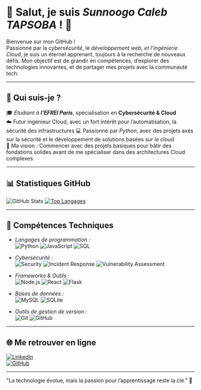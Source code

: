 # 👋 Salut, je suis *Sunnoogo Caleb TAPSOBA* ! 🚀  

Bienvenue sur mon GitHub !  
Passionné par la *cybersécurité*, le *développement web, et l’ingénierie Cloud*, je suis un éternel apprenant, toujours à la recherche de nouveaux défis. Mon objectif est de grandir en compétences, d’explorer des technologies innovantes, et de partager mes projets avec la communauté tech.  

---

## 📍 Qui suis-je ?  

🎓 *Étudiant à **l'EFREI Paris***, spécialisation en **Cybersécurité & Cloud**  
☁️ Futur ingénieur Cloud, avec un fort intérêt pour l’automatisation, la sécurité des infrastructures 
💻 Passionné par *Python*, avec des projets axés sur la sécurité et le développement de solutions basées sur le cloud  
🚀 Ma vision : Commencer avec des projets basiques pour bâtir des fondations solides avant de me spécialiser dans des architectures Cloud complexes  

---

## 📊 Statistiques GitHub  

![GitHub Stats](https://github-readme-stats.vercel.app/api?username=Sunnoogo77&show_icons=true&theme=radical)  [![Top Langages](https://github-readme-stats.vercel.app/api/top-langs/?username=Sunnoogo77&layout=compact&theme=radical)](https://github.com/Sunnoogo77)  

---

## 🚀 Compétences Techniques  

- *Langages de programmation :*  
  ![Python](https://img.shields.io/badge/Python-3670A0?style=for-the-badge&logo=python&logoColor=ffdd54) 
  ![JavaScript](https://img.shields.io/badge/JavaScript-F7DF1E?style=for-the-badge&logo=javascript&logoColor=black) 
  ![SQL](https://img.shields.io/badge/SQL-4479A1?style=for-the-badge&logo=postgresql&logoColor=white)  

- *Cybersécurité :*  
  ![Security](https://img.shields.io/badge/SOC-Analysis-blue?style=for-the-badge) 
  ![Incident Response](https://img.shields.io/badge/Incident-Response-red?style=for-the-badge) 
  ![Vulnerability Assessment](https://img.shields.io/badge/Vulnerability-Assessment-yellow?style=for-the-badge)  

- *Frameworks & Outils :*  
  ![Node.js](https://img.shields.io/badge/Node.js-339933?style=for-the-badge&logo=nodedotjs&logoColor=white) 
  ![React](https://img.shields.io/badge/React-20232A?style=for-the-badge&logo=react&logoColor=61DAFB) 
  ![Flask](https://img.shields.io/badge/Flask-000000?style=for-the-badge&logo=flask&logoColor=white)  

- *Bases de données :*  
  ![MySQL](https://img.shields.io/badge/MySQL-005C84?style=for-the-badge&logo=mysql&logoColor=white) 
  ![SQLite](https://img.shields.io/badge/SQLite-07405E?style=for-the-badge&logo=sqlite&logoColor=white)  

- *Outils de gestion de version :*  
  ![Git](https://img.shields.io/badge/Git-F05032?style=for-the-badge&logo=git&logoColor=white) 
  ![GitHub](https://img.shields.io/badge/GitHub-181717?style=for-the-badge&logo=github&logoColor=white)  

---

## 🌐 Me retrouver en ligne  

[![LinkedIn](https://img.shields.io/badge/LinkedIn-0077B5?style=for-the-badge&logo=linkedin&logoColor=white)](https://www.linkedin.com/in/tonprofil)  
[![GitHub](https://img.shields.io/badge/GitHub-100000?style=for-the-badge&logo=github&logoColor=white)](https://github.com/Sunnoogo77)  

---

"La technologie évolue, mais la passion pour l’apprentissage reste la clé." 🚀
